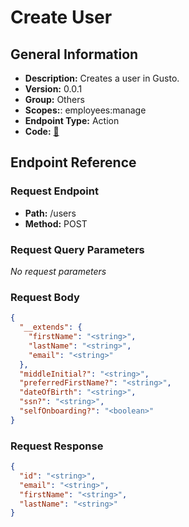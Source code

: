 # Create User

## General Information

- **Description:** Creates a user in Gusto.
- **Version:** 0.0.1
- **Group:** Others
- **Scopes:**: employees:manage
- **Endpoint Type:** Action
- **Code:** [🔗](https://github.com/NangoHQ/integration-templates/tree/main/integrations/gusto-demo/actions/create-user.ts)

## Endpoint Reference

### Request Endpoint

- **Path:** /users
- **Method:** POST

### Request Query Parameters

_No request parameters_

### Request Body

```json
{
  "__extends": {
    "firstName": "<string>",
    "lastName": "<string>",
    "email": "<string>"
  },
  "middleInitial?": "<string>",
  "preferredFirstName?": "<string>",
  "dateOfBirth": "<string>",
  "ssn?": "<string>",
  "selfOnboarding?": "<boolean>"
}
```

### Request Response

```json
{
  "id": "<string>",
  "email": "<string>",
  "firstName": "<string>",
  "lastName": "<string>"
}
```
